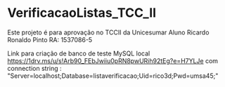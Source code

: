 # VerificacaoListas_TCC_II

Este projeto é para aprovação no TCCII da Unicesumar
Aluno Ricardo Ronaldo Pinto
RA: 1537086-5

Link para criação de banco de teste MySQL local https://1drv.ms/u/s!Arb90_FEbJwiiu0pRN8pwURih92tEg?e=H7YLJe
com connection string : "Server=localhost;Database=listaverificacao;Uid=rico3d;Pwd=umsa45;"


